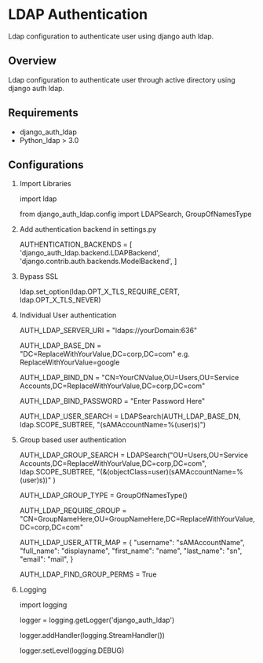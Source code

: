 # LDAP Authentication

Ldap configuration to authenticate user using django auth ldap.

## Overview
Ldap configuration to authenticate user through active directory using django auth ldap.

## Requirements
* django_auth_ldap
* Python_ldap > 3.0


## Configurations
1. Import Libraries

    import ldap
    
    from django_auth_ldap.config import LDAPSearch, GroupOfNamesType

2. Add authentication backend in settings.py

    AUTHENTICATION_BACKENDS = [
        'django_auth_ldap.backend.LDAPBackend',
        'django.contrib.auth.backends.ModelBackend',
    ]
    
3. Bypass SSL
     
    ldap.set_option(ldap.OPT_X_TLS_REQUIRE_CERT, ldap.OPT_X_TLS_NEVER)

4. Individual User authentication

    AUTH_LDAP_SERVER_URI = "ldaps://yourDomain:636"
    
    AUTH_LDAP_BASE_DN = "DC=ReplaceWithYourValue,DC=corp,DC=com"  e.g. ReplaceWithYourValue=google
    
    AUTH_LDAP_BIND_DN = "CN=YourCNValue,OU=Users,OU=Service Accounts,DC=ReplaceWithYourValue,DC=corp,DC=com"
    
    AUTH_LDAP_BIND_PASSWORD = "Enter Password Here"
    
    AUTH_LDAP_USER_SEARCH = LDAPSearch(AUTH_LDAP_BASE_DN, ldap.SCOPE_SUBTREE, "(sAMAccountName=%(user)s)")

5. Group based user authentication

    AUTH_LDAP_GROUP_SEARCH = LDAPSearch("OU=Users,OU=Service Accounts,DC=ReplaceWithYourValue,DC=corp,DC=com",
                                    ldap.SCOPE_SUBTREE, "(&(objectClass=user)(sAMAccountName=%(user)s))"
                                    )

    AUTH_LDAP_GROUP_TYPE = GroupOfNamesType()
    
    AUTH_LDAP_REQUIRE_GROUP = "CN=GroupNameHere,OU=GroupNameHere,DC=ReplaceWithYourValue,DC=corp,DC=com"
    
    AUTH_LDAP_USER_ATTR_MAP = {
        "username": "sAMAccountName",
        "full_name": "displayname",
        "first_name": "name",
        "last_name": "sn",
        "email": "mail",
    }

    AUTH_LDAP_FIND_GROUP_PERMS = True
    
6. Logging


    import logging
    
    logger = logging.getLogger('django_auth_ldap')
    
    logger.addHandler(logging.StreamHandler())
    
    logger.setLevel(logging.DEBUG)

